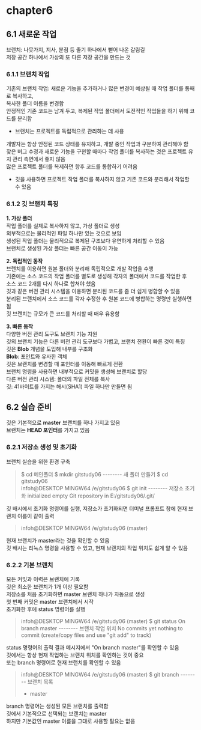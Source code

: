 # chapter6

## 6.1 새로운 작업 <br>
브랜치: 나뭇가지, 지사, 분점 등 줄기 하나에서 뻗어 나온 갈림길 <br>
저장 공간 하나에서 가상의 또 다른 저장 공간을 만드는 것

### 6.1.1 브랜치 작업 <br>
기존의 브랜치 작업: 새로운 기능을 추가하거나 많은 변경이 예상될 때 작업 폴더를 통째로 복사하고, <br>
복사한 폴더 이름을 변경함 <br>
안정적인 기존 코드는 남겨 두고, 복제된 작업 폴더에서 도전적인 작업들을 하기 위해 코드를 분리함 <br>
+ 브랜치는 프로젝트를 독립적으로 관리하는 데 사용 <br>

개발자는 항상 안정된 코드 상태를 유지하고, 개발 중인 작업과 구분하여 관리해야 함 <br>
잦은 버그 수정과 새로운 기능을 구현할 때마다 작업 폴더를 복사하는 것은 프로젝트 유지 관리 측면에서 좋지 않음 <br>
많은 프로젝트 폴더를 복제하면 향후 코드를 통합하기 어려움 <br>
+ 깃을 사용하면 프로젝트 작업 폴더를 복사하지 않고 기존 코드와 분리해서 작업할 수 있음

### 6.1.2 깃 브랜치 특징
**1. 가상 폴더** <br>
작업 폴더를 실제로 복사하지 않고, 가상 폴더로 생성 <br>
외부적으로는 물리적인 파일 하나만 있는 것으로 보임 <br>
생성된 작업 폴더는 물리적으로 복제된 구조보다 유연하게 처리할 수 있음 <br>
브랜치로 생성된 가상 폴더는 빠른 공간 이동이 가능

**2. 독립적인 동작** <br>
브랜치를 이용하면 원본 폴더와 분리해 독립적으로 개발 작업을 수행 <br>
기존에는 소스 코드의 작업 폴더를 별도로 생성해 각자의 폴더에서 코드를 작업한 후 <br>
소스 코드 2개를 다시 하나로 합쳐야 했음 <br>
깃과 같은 버전 관리 시스템을 이용하면 분리된 코드를 좀 더 쉽게 병합할 수 있음 <br>
분리된 브랜치에서 소스 코드를 각자 수정한 후 원본 코드에 병합하는 명령만 실행하면 됨 <br>
깃 브랜치는 규모가 큰 코드를 처리할 때 매우 유용함

**3. 빠른 동작** <br>
다양한 버전 관리 도구도 브랜치 기능 지원 <br>
깃의 브랜치 기능은 다른 버전 관리 도구보다 가볍고, 브랜치 전환이 빠른 것이 특징 <br>
깃은 **Blob** 개념을 도입해 내부를 구조화 <br>
**Blob**: 포인트와 유사한 객체 <br>
깃은 브랜치를 변경할 때 포인터를 이동해 빠르게 전환 <br>
브랜치 명령을 사용하면 내부적으로 커밋을 생성해 브랜치로 할당 <br>
다른 버전 관리 시스템: 폴더의 파일 전체를 복사 <br>
깃: 41바이트를 가지는 해시(SHA1) 파일 하나만 만들면 됨

## 6.2 실습 준비 <br>
깃은 기본적으로 **master** 브랜치를 하나 가지고 있음 <br>
브랜치는 **HEAD 포인터**를 가지고 있음


### 6.2.1 저장소 생성 및 초기화 <br>
브랜치 실습을 위한 환경 구축 <br>

> $ cd 메인폴더
> $ mkdir gitstudy06 -------- 새 폴더 만들기
> $ cd gitstudy06 <br>
> infoh@DESKTOP MINGW64 /e/gitstudy06
> $ git init -------- 저장소 초기화
> initialized empty Git repository in E:/gitstudy06/.git/


깃 배시에서 초기화 명령어를 실행, 저장소가 초기화되면 터미널 프롬프트 창에 현재 브랜치 이름이 같이 출력

> infoh@DESKTOP MINGW64 /e/gitstudy06 (master)


현재 브랜치가 master라는 것을 확인할 수 있음 <br>
깃 배시는 리눅스 명령을 사용할 수 있고, 현재 브랜치의 작업 위치도 쉽게 알 수 있음

### 6.2.2 기본 브랜치 <br>
모든 커밋과 이력은 브랜치에 기록 <br>
깃은 최소한 브랜치가 1개 이상 필요함 <br>
저장소를 처음 초기화하면 master 브랜치 하나가 자동으로 생성  <br>
첫 번째 커밋은 master 브랜치에서 시작 <br>
초기화한 후에 status 명령어를 실행

> infoh@DESKTOP MINGW64 /e/gitstudy06 (master) 
> $ git status
> On branch master -------- 브랜치 작업 위치 
> No commits yet 
> nothing to commit (create/copy files and use "git add" to track) 

status 명령어의 출력 결과 메시지에서 "On branch master"를 확인할 수 있음 <br>
깃에서는 항상 현재 작업하는 브랜치 위치를 확인하는 것이 중요 <br>
또는 branch 명령어로 현재 브랜치를 확인할 수 있음

> infoh@DESKTOP MINGW64 /e/gitstudy06 (master) 
> $ git branch -------- 브랜치 목록 
> * master 

branch 명령어는 생성된 모든 브랜치를 출력함 <br>
깃에서 기본적으로 선택되는 브랜치는 master <br>
하지만 기본값인 master 이름을 그대로 사용할 필요는 없음
